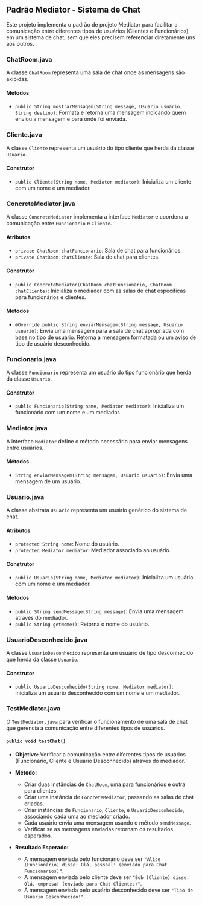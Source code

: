 
## Padrão Mediator - Sistema de Chat

Este projeto implementa o padrão de projeto Mediator para facilitar a comunicação entre diferentes tipos de usuários (Clientes e Funcionários) em um sistema de chat, sem que eles precisem referenciar diretamente uns aos outros.

### ChatRoom.java

A classe `ChatRoom` representa uma sala de chat onde as mensagens são exibidas.

#### Métodos

-   `public String mostrarMensagem(String message, Usuario usuario, String destino)`: Formata e retorna uma mensagem indicando quem enviou a mensagem e para onde foi enviada.

### Cliente.java

A classe `Cliente` representa um usuário do tipo cliente que herda da classe `Usuario`.

#### Construtor

-   `public Cliente(String nome, Mediator mediator)`: Inicializa um cliente com um nome e um mediador.

### ConcreteMediator.java

A classe `ConcreteMediator` implementa a interface `Mediator` e coordena a comunicação entre `Funcionario` e `Cliente`.

#### Atributos

-   `private ChatRoom chatFuncionario`: Sala de chat para funcionários.
-   `private ChatRoom chatCliente`: Sala de chat para clientes.

#### Construtor

-   `public ConcreteMediator(ChatRoom chatFuncionario, ChatRoom chatCliente)`: Inicializa o mediador com as salas de chat específicas para funcionários e clientes.

#### Métodos

-   `@Override public String enviarMensagem(String message, Usuario usuario)`: Envia uma mensagem para a sala de chat apropriada com base no tipo de usuário. Retorna a mensagem formatada ou um aviso de tipo de usuário desconhecido.

### Funcionario.java

A classe `Funcionario` representa um usuário do tipo funcionário que herda da classe `Usuario`.

#### Construtor

-   `public Funcionario(String name, Mediator mediator)`: Inicializa um funcionário com um nome e um mediador.

### Mediator.java

A interface `Mediator` define o método necessário para enviar mensagens entre usuários.

#### Métodos

-   `String enviarMensagem(String mensagem, Usuario usuario)`: Envia uma mensagem de um usuário.

### Usuario.java

A classe abstrata `Usuario` representa um usuário genérico do sistema de chat.

#### Atributos

-   `protected String nome`: Nome do usuário.
-   `protected Mediator mediator`: Mediador associado ao usuário.

#### Construtor

-   `public Usuario(String nome, Mediator mediator)`: Inicializa um usuário com um nome e um mediador.

#### Métodos

-   `public String sendMessage(String message)`: Envia uma mensagem através do mediador.
-   `public String getNome()`: Retorna o nome do usuário.

### UsuarioDesconhecido.java

A classe `UsuarioDesconhecido` representa um usuário de tipo desconhecido que herda da classe `Usuario`.

#### Construtor

-   `public UsuarioDesconhecido(String nome, Mediator mediator)`: Inicializa um usuário desconhecido com um nome e um mediador.

### TestMediator.java

O `TestMediator.java` para verificar o funcionamento de uma sala de chat que gerencia a comunicação entre diferentes tipos de usuários.

#### `public void testChat()`

-   **Objetivo:** Verificar a comunicação entre diferentes tipos de usuários (Funcionário, Cliente e Usuário Desconhecido) através do mediador.

-   **Método:**

    -   Criar duas instâncias de `ChatRoom`, uma para funcionários e outra para clientes.
    -   Criar uma instância de `ConcreteMediator`, passando as salas de chat criadas.
    -   Criar instâncias de `Funcionario`, `Cliente`, e `UsuarioDesconhecido`, associando cada uma ao mediador criado.
    -   Cada usuário envia uma mensagem usando o método `sendMessage`.
    -   Verificar se as mensagens enviadas retornam os resultados esperados.
-   **Resultado Esperado:**

    -   A mensagem enviada pelo funcionário deve ser `"Alice (Funcionario) disse: Olá, pessoal! (enviado para Chat Funcionarios)"`.
    -   A mensagem enviada pelo cliente deve ser `"Bob (Cliente) disse: Olá, empresa! (enviado para Chat Clientes)"`.
    -   A mensagem enviada pelo usuário desconhecido deve ser `"Tipo de Usuario Desconhecido!"`.